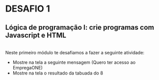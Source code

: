 # DESAFIO 1
## Lógica de programação I: crie programas com Javascript e HTML
<br/>
Neste primeiro módulo te desafiamos a fazer a seguinte atividade:  

  - Mostre na tela a seguinte mensagem (Quero ter acesso ao EmpregaONE)
  - Mostre na tela o resultado da tabuada do 8